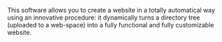 This software allows you to create a website in a totally automatical way using an innovative procedure: it dynamically turns a directory tree (uploaded to a web-space) into a fully functional and fully customizable website.